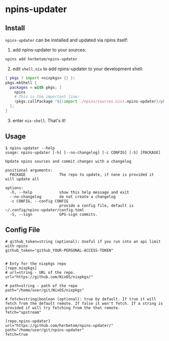 # npins-updater

## Install

`npins-updater` can be installed and updated via npins itself:

1. add npins-updater to your sources:

```bash
npins add herbetom/npins-updater
```

2. edit `shell.nix` to add npins-updater to your development shell:


```nix
{ pkgs ? import <nixpkgs> {} }:
pkgs.mkShell {
  packages = with pkgs; [
    npins
    # This is the important line:
    (pkgs.callPackage "${(import ./npins/sources.nix).npins-updater}/pkgs/npins-updater.nix" {})
  ];
}
```

3. enter `nix-shell`. That's it!


## Usage

```
$ npins-updater --help
usage: npins-updater [-h] [--no-changelog] [-c CONFIG] [-S] [PACKAGE]

Update npins sources and commit changes with a changelog

positional arguments:
  PACKAGE               The repo to update, if none is provided it will update all

options:
  -h, --help            show this help message and exit
  --no-changelog        do not create a changelog
  -c CONFIG, --config CONFIG
                        provide a config file, default is ~/.config/npins-updater/config.toml
  -S, --sign            GPG-sign commits.
```

## Config File


```
# github_token=string (optional): Useful if you run into an api limit with npins
github_token="github_YOUR-PERSONAL-ACCESS-TOKEN"


# Enty for the nixpkgs repo
[repo.nixpkgs]
# url=string - URL of the repo.
url="https://github.com/NixOS/nixpkgs/"

# path=string - path of the repo
path="/home/user/git/NixOS/nixpkgs"

# fetch=string|boolean (optional): true by default. If true it will fetch from the default remote. If false it won't fetch. If a string is provided if will try fetching from the that remote.
fetch="upstream"

[repo.npins-updater]
url="https://github.com/herbetom/npins-updater/"
path="/home/user/git/npins-updater"
fetch=true
```

